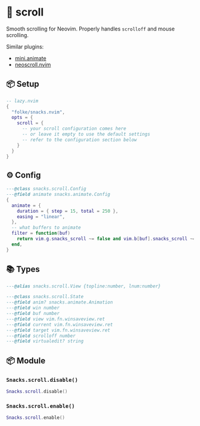 # 🍿 scroll

Smooth scrolling for Neovim.
Properly handles `scrolloff` and mouse scrolling.

Similar plugins:

- [mini.animate](https://github.com/echasnovski/mini.animate)
- [neoscroll.nvim](https://github.com/karb94/neoscroll.nvim)

<!-- docgen -->

## 📦 Setup

```lua
-- lazy.nvim
{
  "folke/snacks.nvim",
  opts = {
    scroll = {
      -- your scroll configuration comes here
      -- or leave it empty to use the default settings
      -- refer to the configuration section below
    }
  }
}
```

## ⚙️ Config

```lua
---@class snacks.scroll.Config
---@field animate snacks.animate.Config
{
  animate = {
    duration = { step = 15, total = 250 },
    easing = "linear",
  },
  -- what buffers to animate
  filter = function(buf)
    return vim.g.snacks_scroll ~= false and vim.b[buf].snacks_scroll ~= false and vim.bo[buf].buftype ~= "terminal"
  end,
}
```

## 📚 Types

```lua
---@alias snacks.scroll.View {topline:number, lnum:number}
```

```lua
---@class snacks.scroll.State
---@field anim? snacks.animate.Animation
---@field win number
---@field buf number
---@field view vim.fn.winsaveview.ret
---@field current vim.fn.winsaveview.ret
---@field target vim.fn.winsaveview.ret
---@field scrolloff number
---@field virtualedit? string
```

## 📦 Module

### `Snacks.scroll.disable()`

```lua
Snacks.scroll.disable()
```

### `Snacks.scroll.enable()`

```lua
Snacks.scroll.enable()
```
